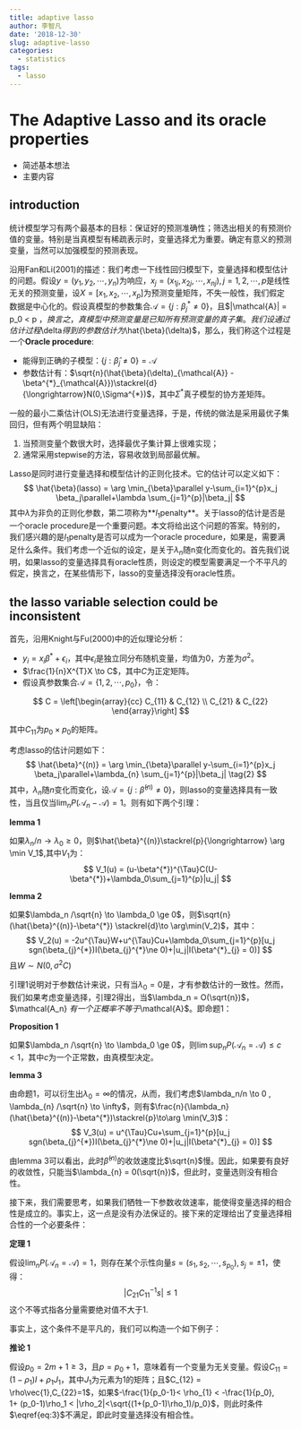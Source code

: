 ```yaml
---
title: adaptive lasso
author: 李智凡
date: '2018-12-30'
slug: adaptive-lasso
categories:
  - statistics
tags:
  - lasso
---
```


# The Adaptive Lasso and its oracle properties

* 简述基本想法
* 主要内容

## introduction

统计模型学习有两个最基本的目标：保证好的预测准确性；筛选出相关的有预测价值的变量。特别是当真模型有稀疏表示时，变量选择尤为重要。确定有意义的预测变量，当然可以加强模型的预测表现。

沿用Fan和Li(2001)的描述：我们考虑一下线性回归模型下，变量选择和模型估计的问题。假设$y = (y_1,y_2,\cdots,y_n)$为响应，$x_j = (x_{1j},x_{2j},\cdots,x_{nj}),j =1,2,\cdots,p$是线性无关的预测变量，设$X = [x_1,x_2,\cdots,x_p]$为预测变量矩阵，不失一般性，我们假定数据是中心化的。假设真模型的参数集合$\mathcal{A} = \{j:\beta^{*}_{j} \ne 0 \}$，且$|\mathcal{A}| = p_0 < p $，换言之，真模型中预测变量是已知所有预测变量的真子集。我们设通过估计过程$\delta$得到的参数估计为$\hat{\beta}(\delta)$，那么，我们称这个过程是一个**Oracle procedure**:

* 能得到正确的子模型：$\{j:\hat{\beta}_{j} \ne 0\}=\mathcal{A}$
* 参数估计有：$\sqrt{n}(\hat{\beta}(\delta)_{\mathcal{A}} - \beta^{*}_{\mathcal{A}})\stackrel{d}{\longrightarrow}N(0,\Sigma^{*})$，其中$\Sigma^{*}$真子模型的协方差矩阵。

一般的最小二乘估计(OLS)无法进行变量选择，于是，传统的做法是采用最优子集回归，但有两个明显缺陷：

1. 当预测变量个数很大时，选择最优子集计算上很难实现；
2. 通常采用stepwise的方法，容易收敛到局部最优解。

Lasso是同时进行变量选择和模型估计的正则化技术。它的估计可以定义如下：
$$
\hat{\beta}(lasso) = \arg \min_{\beta}\parallel y-\sum_{i=1}^{p}x_j \beta_j\parallel+\lambda \sum_{j=1}^{p}|\beta_j|
$$
其中$\lambda$为非负的正则化参数，第二项称为**$l_1$penalty**。关于lasso的估计是否是一个oracle procedure是一个重要问题。本文将给出这个问题的答案。特别的，我们感兴趣的是$l_{1}$penalty是否可以成为一个oracle procedure，如果是，需要满足什么条件。我们考虑一个近似的设定，是关于$\lambda_{n}$随n变化而变化的。首先我们说明，如果lasso的变量选择具有oracle性质，则设定的模型需要满足一个不平凡的假定，换言之，在某些情形下，lasso的变量选择没有oracle性质。

## the lasso variable selection could be inconsistent

首先，沿用Knight与Fu(2000)中的近似理论分析：

* $y_i = x_i \beta^{*} + \epsilon_{i}$，其中$\epsilon_i$是独立同分布随机变量，均值为0，方差为$\sigma^2$。
* $\frac{1}{n}X^{T}X \to C$，其中$C$为正定矩阵。
* 假设真参数集合$\mathcal{A} = \{1,2,\cdots,p_0\}$，令：

$$
C = \left[\begin{array}{cc}
C_{11} & C_{12} \\
C_{21} & C_{22}
\end{array}\right]
$$

其中$C_11$为$p_0 \times p_0$的矩阵。

考虑lasso的估计问题如下：
$$
\hat{\beta}^{(n)} =  \arg \min_{\beta}\parallel y-\sum_{i=1}^{p}x_j \beta_j\parallel+\lambda_{n} \sum_{j=1}^{p}|\beta_j| \tag{2}
$$
其中，$\lambda_{n}$随$n$变化而变化，设$\mathcal{A} = \{j:\hat{\beta}^{(n)}\ne 0\}$，则lasso的变量选择具有一致性，当且仅当$\lim_{n}  P(\mathcal{A}_n - \mathcal{A})=1$。则有如下两个引理：

**lemma 1**

如果$\lambda_n/n \to \lambda_{0} \ge 0$，则$\hat{\beta}^{(n)}\stackrel{p}{\longrightarrow} \arg \min V_1$,其中$V_1$为：
$$
V_1(u) = (u-\beta^{*})^{\Tau}C(U-\beta^{*})+\lambda_0\sum_{j=1}^{p}|u_j|
$$


**lemma 2**

如果$\lambda_n /\sqrt{n} \to \lambda_0 \ge 0$，则$\sqrt{n}(\hat{\beta}^{(n)}-\beta^{*}) \stackrel{d}\to \arg\min(V_2)$，其中：
$$
V_2(u) = -2u^{\Tau}W+u^{\Tau}Cu+\lambda_0\sum_{j=1}^{p}[u_j sgn(\beta_{j}^{*})I(\beta_{j}^{*}\ne 0)+|u_j|I(\beta^{*}_{j} = 0)]
$$
且$W\sim N(0,\sigma^2 C)$

引理1说明对于参数估计来说，只有当$\lambda_0 = 0$是，才有参数估计的一致性。然而，我们如果考虑变量选择，引理2得出，当$\lambda_n  = O(\sqrt{n})$，$\mathcal{A_n} $有一个正概率不等于$\mathcal{A}$。即命题1：

**Proposition 1**

如果$\lambda_n /\sqrt{n} \to \lambda_0 \ge 0$，则$\lim \sup_{n}P(\mathcal{A}_n = \mathcal{A}) \le c <1$，其中$c$为一个正常数，由真模型决定。

**lemma 3**

由命题1，可以衍生出$\lambda_0 = \infty$的情况，从而，我们考虑$\lambda_n/n \to  0 , \lambda_{n} /\sqrt{n} \to \infty$，则有$\frac{n}{\lambda_n}(\hat{\beta}^{(n)}-\beta^{*})\stackrel{p}\to\arg \min(V_3)$：
$$
V_3(u) = u^{\Tau}Cu+\sum_{j=1}^{p}[u_j sgn(\beta_{j}^{*})I(\beta_{j}^{*}\ne 0)+|u_j|I(\beta^{*}_{j} = 0)]
$$


由lemma 3可以看出，此时$\hat{\beta}^{(n)}$的收敛速度比$\sqrt{n}$慢。因此，如果要有良好的收敛性，只能当$\lambda_{n} = 0(\sqrt{n})$，但此时，变量选则没有相合性。

接下来，我们需要思考，如果我们牺牲一下参数收敛速率，能使得变量选择的相合性是成立的。事实上，这一点是没有办法保证的。接下来的定理给出了变量选择相合性的一个必要条件：

**定理 1**

假设$\lim_{n}P(\mathcal{A}_n = \mathcal{A}) = 1$，则存在某个示性向量$s = (s_1,s_2,\cdots,s_{p_0}),s_j = \pm 1$，使得：
$$
|C_{21}C_{11}^{-1}s| \le 1 \tag{3}\label{eq:3}
$$
这个不等式指各分量需要绝对值不大于1.

事实上，这个条件不是平凡的，我们可以构造一个如下例子：

**推论 1**

假设$p_0 = 2m+1 \ge 3$，且$p = p_0+1$，意味着有一个变量为无关变量。假设$C_{11} = (1-\rho_{1})I+\rho_{1}J_1$，其中$J_1$为元素为1的矩阵；且$C_{12} = \rho\vec{1},C_{22}=1$，如果$-\frac{1}{p_0-1}< \rho_{1} < -\frac{1}{p_0}, 1+ (p_0-1)\rho_1 < |\rho_2|<\sqrt{(1+(p_0-1)\rho_1)/p_0}$，则此时条件$\eqref{eq:3}$不满足，即此时变量选择没有相合性。